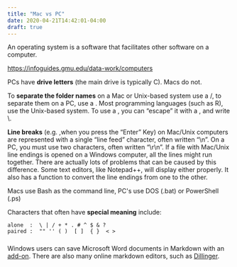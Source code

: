 ```yaml
---
title: "Mac vs PC"
date: 2020-04-21T14:42:01-04:00
draft: true
---
```


An operating system is a software that facilitates other software on a computer. 

https://infoguides.gmu.edu/data-work/computers



PCs have **drive letters** (the main drive is typically C). Macs do not. 

To **separate the folder names** on a Mac or Unix-based system use a /, to separate them on a PC, use a \. Most programming languages (such as R), use the Unix-based system. To use a \, you can “escape” it with a \, and write \\. 

**Line breaks** (e.g. ,when you press the “Enter” Key) on Mac/Unix computers are represented with a single “line feed” character, often written “\n”. On a PC, you must use two characters, often written “\r\n”. If a file with Mac/Unix line endings is opened on a Windows computer, all the lines might run together. There are actually lots of problems that can be caused by this difference. Some text editors, like Notepad++, will display either properly. It also has a function to convert the line endings from one to the other. 

Macs use Bash as the command line, PC's use DOS (.bat) or PowerShell (.ps)





Characters that often have **special meaning** include: 

```
alone  :  \ | / + * . # ^ $ & ?  
paired :  "" '' ( )  [ ]  { }  < >
```

### 



Windows users can save Microsoft Word documents in Markdown with an [add-on](http://www.writage.com/). There are also many online markdown editors, such as [Dillinger](https://dillinger.io/). 

